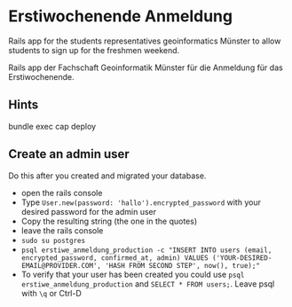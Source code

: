 Erstiwochenende Anmeldung
=========================

Rails app for the students representatives geoinformatics Münster to allow students to sign up for the freshmen weekend.

Rails app der Fachschaft Geoinformatik Münster für die Anmeldung für das Erstiwochenende.

Hints
-----

  bundle exec cap deploy

Create an admin user
--------------------

Do this after you created and migrated your database.

  * open the rails console
  * Type `User.new(password: 'hallo').encrypted_password` with your desired password for the admin user
  * Copy the resulting string (the one in the quotes)
  * leave the rails console
  * `sudo su postgres`
  * `psql erstiwe_anmeldung_production -c "INSERT INTO users (email, encrypted_password, confirmed_at, admin) VALUES ('YOUR-DESIRED-EMAIL@PROVIDER.COM', 'HASH FROM SECOND STEP', now(), true);"`
  * To verify that your user has been created you could use `psql erstiwe_anmeldung_production` and `SELECT * FROM users;`. Leave psql with `\q` or Ctrl-D
